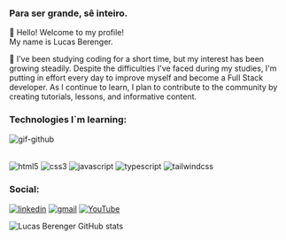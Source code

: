 ### Para ser grande, sê inteiro.
👋 Hello! Welcome to my profile! <br/>
My name is Lucas Berenger. <br/>

📖 I've been studying coding for a short time, but my interest has been growing steadily. Despite the difficulties I've faced during my studies, I'm putting in effort every day to improve myself and become a Full Stack developer. As I continue to learn, I plan to contribute to the community by creating tutorials, lessons, and informative content.


### Technologies I`m learning:

![gif-github](https://github.com/lucasberenger/lucasberenger/assets/137582775/cdf7a1a1-74a3-4449-ad26-e9855021e80d)

<div style="display: inline_block"><br/>
<img align="center" alt="html5" src="https://img.shields.io/badge/HTML5-E34F26?style=for-the-badge&logo=html5&logoColor=white" />
<img align="center" alt="css3" src="https://img.shields.io/badge/CSS3-1572B6?style=for-the-badge&logo=css3&logoColor=white" />
<img align="center" alt="javascript" src="https://img.shields.io/badge/JavaScript-F7DF1E?style=for-the-badge&logo=javascript&logoColor=black" />
<img align="center" alt="typescript" src="https://img.shields.io/badge/TypeScript-007ACC?style=for-the-badge&logo=typescript&logoColor=white" />
<img align="center" alt="tailwindcss" src="https://img.shields.io/badge/Tailwind_CSS-38B2AC?style=for-the-badge&logo=tailwind-css&logoColor=white" />
  
</div>


### Social:

[![linkedin](https://img.shields.io/badge/LinkedIn-0077B5?style=for-the-badge&logo=linkedin&logoColor=white)](https://www.linkedin.com/in/lucas-berenger/)
[![gmail](https://img.shields.io/badge/Gmail-D14836?style=for-the-badge&logo=gmail&logoColor=white)](mailto:thegreatberenger@gmail.com) 
[![YouTube](https://img.shields.io/badge/YouTube-FF0000?style=for-the-badge&logo=youtube&logoColor=white)](https://www.youtube.com/channel/UC3BWpEitlC9xN5KQHZtGY_w)




![Lucas Berenger GitHub stats](https://github-readme-stats.vercel.app/api?username=lucasberenger&show_icons=true&theme=cobalt)
